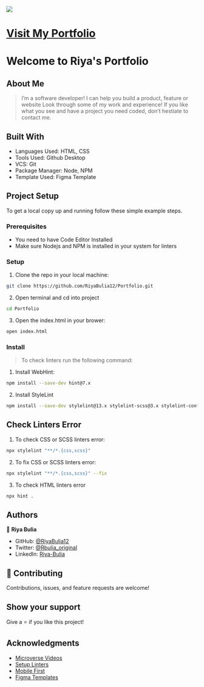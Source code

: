 ![](https://img.shields.io/badge/Microverse-blueviolet)

# [Visit My Portfolio](https://riyabulia12.github.io/Portfolio/)

# Welcome to Riya's Portfolio

## About Me
> I’m a software developer! I can help you build a product, feature or website Look through some of my work and experience! If you like what you see and have a project you need coded, don’t hestiate to contact me.


## Built With

- Languages Used: HTML, CSS
- Tools Used: Github Desktop
- VCS: Git
- Package Manager: Node, NPM
- Template Used: Figma Template

## Project Setup
To get a local copy up and running follow these simple example steps.

### Prerequisites

- You need to have Code Editor Installed
- Make sure Nodejs and NPM is installed in your system for linters

### Setup
1. Clone the repo in your local machine:
```bash
git clone https://github.com/RiyaBulia12/Portfolio.git
```
2. Open terminal and cd into project
```bash
cd Portfolio
```
3. Open the index.html in your brower:
```bash
open index.html
```

### Install
> To check linters run the following command:
1. Install WebHint:
```bash
npm install --save-dev hint@7.x
```
2. Install StyleLint
```bash
npm install --save-dev stylelint@13.x stylelint-scss@3.x stylelint-config-standard@21.x stylelint-csstree-validator@1.x 
```
## Check Linters Error
1. To check CSS or SCSS linters error:
```bash
npx stylelint "**/*.{css,scss}"
```
2. To fix CSS or SCSS linters error:
```bash
npx stylelint "**/*.{css,scss}" --fix
```
3. To check HTML linters error
```bash
npx hint .
```

## Authors

👤 **Riya Bulia**

- GitHub: [@RiyaBulia12](https://github.com/RiyaBulia12)
- Twitter: [@Rbulia_original](https://twitter.com/@rbulia_original)
- LinkedIn: [Riya-Bulia](https://linkedin.com/in/riya-bulia)

## 🤝 Contributing

Contributions, issues, and feature requests are welcome!

## Show your support

Give a ⭐️ if you like this project!

## Acknowledgments

- [Microverse Videos](https://www.youtube.com/watch?v=PrIY8sYwe90&ab_channel=Microversevideos)
- [Setup Linters](https://questions.microverse.org/t/configure-linters-for-html-and-css/2009)
- [Mobile First](https://www.mightyminnow.com/2013/11/what-is-mobile-first-css-and-why-does-it-rock/)
- [Figma Templates](https://www.figma.com/file/l7SqJ3ZfkAKih9sFxvWSR4/Microverse-Student-Project-1?node-id=0%3A1)
